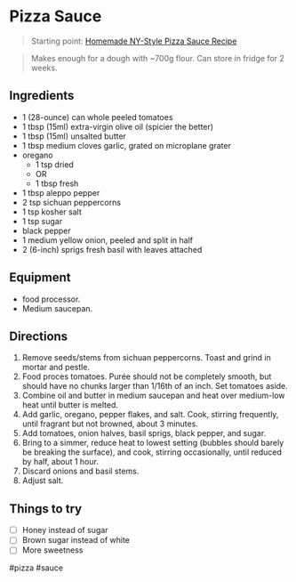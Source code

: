 # Pizza Sauce

> Starting point: [Homemade NY-Style Pizza Sauce Recipe](https://www.seriouseats.com/new-york-style-pizza-sauce)

> Makes enough for a dough with ~700g flour.
> Can store in fridge for 2 weeks.

## Ingredients
* 1 (28-ounce) can whole peeled tomatoes
* 1 tbsp (15ml) extra-virgin olive oil (spicier the better)
* 1 tbsp (15ml) unsalted butter
* 1 tbsp medium cloves garlic, grated on microplane grater
* oregano
  * 1 tsp dried 
  * OR
  * 1 tbsp fresh
* 1 tbsp aleppo pepper
* 2 tsp sichuan peppercorns
* 1 tsp kosher salt
* 1 tsp sugar
* black pepper
* 1 medium yellow onion, peeled and split in half
* 2 (6-inch) sprigs fresh basil with leaves attached
## Equipment
- food processor.
- Medium saucepan.
## Directions
1. Remove seeds/stems from sichuan peppercorns. Toast and grind in mortar and pestle.
2. Food proces tomatoes. Purée should not be completely smooth, but should have no chunks larger than 1/16th of an inch. Set tomatoes aside.
3. Combine oil and butter in medium saucepan and heat over medium-low heat until butter is melted.
4. Add garlic, oregano, pepper flakes, and salt. Cook, stirring frequently, until fragrant but not browned, about 3 minutes.
5. Add tomatoes, onion halves, basil sprigs, black pepper, and sugar. 
6. Bring to a simmer, reduce heat to lowest setting (bubbles should barely be breaking the surface), and cook, stirring occasionally, until reduced by half, about 1 hour. 
7. Discard onions and basil stems.
8. Adjust salt.
## Things to try
- [ ] Honey instead of sugar
- [ ] Brown sugar instead of white
- [ ] More sweetness

#pizza #sauce
